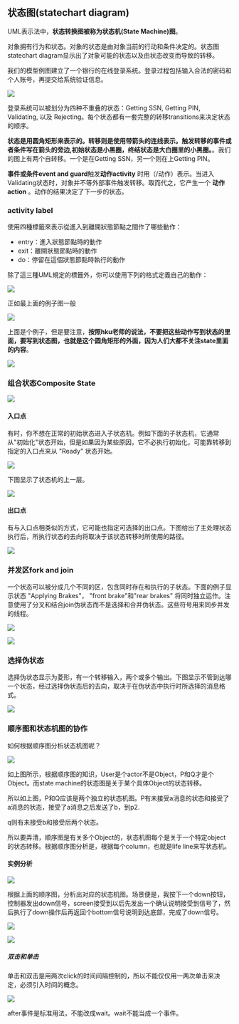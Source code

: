 ## 状态图(statechart diagram)
UML表示法中，**状态转换图被称为状态机(State Machine)图**。

对象拥有行为和状态。对象的状态是由对象当前的行动和条件决定的。状态图statechart diagram显示出了对象可能的状态以及由状态改变而导致的转移。

我们的模型例图建立了一个银行的在线登录系统。登录过程包括输入合法的密码和个人账号，再提交给系统验证信息。

![](image/uml13.gif)

登录系统可以被划分为四种不重叠的状态：Getting SSN, Getting PIN, Validating, 以及 Rejecting。每个状态都有一套完整的转移transitions来决定状态的顺序。

**状态是用圆角矩形来表示的。转移则是使用带箭头的连线表示。触发转移的事件或者条件写在箭头的旁边,初始状态是小黑圈，终结状态是大白圈里的小黑圈。**。我们的图上有两个自转移。一个是在Getting SSN，另一个则在上Getting PIN。

**事件或条件event and guard**触发**动作activity** 时用（/动作）表示。当进入Validating状态时，对象并不等外部事件触发转移。取而代之，它产生一个 **动作action** 。动作的结果决定了下一步的状态。


### activity label
使用四種標籤來表示從進入到離開狀態節點之間作了哪些動作：

 - entry：進入狀態節點時的動作
 - exit：離開狀態節點時的動作
 - do：停留在這個狀態節點時執行的動作

除了這三種UML規定的標籤外，你可以使用下列的格式定義自己的動作：

![](image/state0.png)

正如最上面的例子图一般

![](image/state1.png)

上面是个例子，但是要注意，**按照hku老师的说法，不要把这些动作写到状态的里面，要写到状态图，也就是这个圆角矩形的外面，因为人们大都不关注state里面的内容**。

![](image/state3.jpg)

### 组合状态Composite State

![](image/state2.jpg)

#### 入口点
有时，你不想在正常的初始状态进入子状态机。例如下面的子状态机，它通常从"初始化"状态开始，但是如果因为某些原因，它不必执行初始化，可能靠转移到指定的入口点来从 "Ready" 状态开始。

![](image/state4.gif)

下图显示了状态机的上一层。

![](image/state5.gif)

#### 出口点
有与入口点相类似的方式，它可能也指定可选择的出口点。下图给出了主处理状态执行后，所执行状态的去向将取决于该状态转移时所使用的路径。

![](image/state6.gif)


### 并发区fork and join
一个状态可以被分成几个不同的区，包含同时存在和执行的子状态。下面的例子显示状态 "Applying Brakes"， "front brake"和"rear brakes" 将同时独立运作。注意使用了分叉和结合join伪状态而不是选择和合并伪状态。这些符号用来同步并发的线程。

![](image/state7.gif)

![](image/state4.jpg)

### 选择伪状态
选择伪状态显示为菱形，有一个转移输入，两个或多个输出。下图显示不管到达哪一个状态，经过选择伪状态后的去向，取决于在伪状态中执行时所选择的消息格式。

![](image/state8.gif)


### 顺序图和状态机图的协作

如何根据顺序图分析状态机图呢？

![](image/state5.jpg)

如上图所示，根据顺序图的知识，User是个actor不是Object，P和Q才是个Object。而state machine的状态图是关于某个具体Object的状态转移。

所以如上图，P和Q应该是两个独立的状态机图。P有未接受a消息的状态和接受了a消息的状态，接受了a消息之后发送了b，到p2.

q则有未接受b和接受后两个状态。

所以要弄清，顺序图是有关多个Object的，状态机图每个是关于一个特定object的状态转移。根据顺序图分析是，根据每个column，也就是life line来写状态机。

#### 实例分析

![](image/state6.jpg)

根据上面的顺序图，分析出对应的状态机图。场景便是，我按下一个down按钮，控制器发出down信号，screen接受到以后先发出一个确认说明接受到信号了，然后执行了down操作后再返回个bottom信号说明到达底部，完成了down信号。

![](image/state7.jpg)

![](image/state8.jpg)

##### 双击和单击
单击和双击是用两次click的时间间隔控制的，所以不能仅仅用一两次单击来决定，必须引入时间的概念。


![](image/uml32.jpg)

after事件是标准用法，不能改成wait。wait不能当成一个事件。
